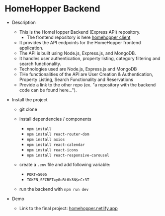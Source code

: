 # HomeHopper Backend

- Description

  - This is the HomeHopper Backend (Express API) repository.
    - The frontend repository is here [homehopper client](https://github.com/HomeHopper-Retreats/client)
  - It provides the API endpoints for the HomeHopper frontend application.
  - The API is built using Node.js, Express.js, and MongoDB.
  - It handles user authentication, property listing, category filtering and search functionality.
  - Technologies used are Node.js, Express.js and MongoDB
  - THe functionalities of the API are User Creation & Authentication, Property Listing, Search Functionality and Reservations
  - Provide a link to the other repo (ex. "a repository with the backend code can be found here...").

- Install the project

  - git clone
  - install dependencies / components
    - `npm install`
    - `npm install react-router-dom`
    - `npm install axios`
    - `npm install react-calendar`
    - `npm install react-icons`
    - `npm install react-responsive-carousel`
  - create a `.env` file and add following variable:
    - `PORT=5005`
    - `TOKEN_SECRET=y0uRt0k3N$eCr3T`

  - run the backend with `npm run dev`

- Demo
  - Link to the final project: [homehopper.netlify.app](https://homehopper.netlify.app)
  